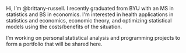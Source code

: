 Hi, I’m @brittany-russell. I recently graduated from BYU with an MS in statistics and BS in economics.
I'm interested in health applications in statistics and economics, economic theory, and optimizing statistical models 
using the costs/benefits of the situation.

I’m working on personal statistical analysis and programming projects to form a portfolio that will be shared here.

<!---
brittany-russell/brittany-russell is a ✨ special ✨ repository because its `README.md` (this file) appears on your GitHub profile.
You can click the Preview link to take a look at your changes.
--->

